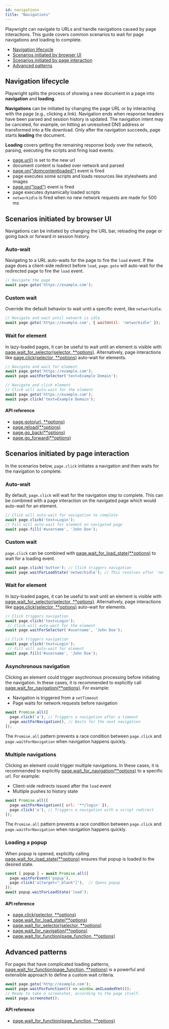 ```yaml
---
id: navigations
title: "Navigations"
---
```


Playwright can navigate to URLs and handle navigations caused by page interactions. This guide covers common scenarios to wait for page navigations and loading to complete.

- [Navigation lifecycle](#navigation-lifecycle)
- [Scenarios initiated by browser UI](#scenarios-initiated-by-browser-ui)
- [Scenarios initiated by page interaction](#scenarios-initiated-by-page-interaction)
- [Advanced patterns](#advanced-patterns)

## Navigation lifecycle

Playwright splits the process of showing a new document in a page into **navigation** and **loading**.

**Navigations** can be initiated by changing the page URL or by interacting with the page (e.g., clicking a link). Navigation ends when response headers have been parsed and session history is updated. The navigation intent may be canceled, for example, on hitting an unresolved DNS address or transformed into a file download. Only after the navigation succeeds, page starts **loading** the document.

**Loading** covers getting the remaining response body over the network, parsing, executing the scripts and firing load events:
- [page.url()](./api/class-page.md#pageurl) is set to the new url
- document content is loaded over network and parsed
- [page.on("domcontentloaded")](./api/class-page.md#pageondomcontentloaded) event is fired
- page executes some scripts and loads resources like stylesheets and images
- [page.on("load")](./api/class-page.md#pageonload) event is fired
- page executes dynamically loaded scripts
- `networkidle` is fired when no new network requests are made for 500 ms

## Scenarios initiated by browser UI

Navigations can be initiated by changing the URL bar, reloading the page or going back or forward in session history.

### Auto-wait

Navigating to a URL auto-waits for the page to fire the `load` event. If the page does a client-side redirect before `load`, `page.goto` will auto-wait for the redirected page to fire the `load` event.

```js
// Navigate the page
await page.goto('https://example.com');
```

### Custom wait

Override the default behavior to wait until a specific event, like `networkidle`.

```js
// Navigate and wait until network is idle
await page.goto('https://example.com', { waitUntil: 'networkidle' });
```

### Wait for element

In lazy-loaded pages, it can be useful to wait until an element is visible with [page.wait_for_selector(selector, **options)](./api/class-page.md#pagewaitforselectorselector-options). Alternatively, page interactions like [page.click(selector, **options)](./api/class-page.md#pageclickselector-options) auto-wait for elements.

```js
// Navigate and wait for element
await page.goto('https://example.com');
await page.waitForSelector('text=Example Domain');

// Navigate and click element
// Click will auto-wait for the element
await page.goto('https://example.com');
await page.click('text=Example Domain');
```

#### API reference
- [page.goto(url, **options)](./api/class-page.md#pagegotourl-options)
- [page.reload(**options)](./api/class-page.md#pagereloadoptions)
- [page.go_back(**options)](./api/class-page.md#pagegobackoptions)
- [page.go_forward(**options)](./api/class-page.md#pagegoforwardoptions)

## Scenarios initiated by page interaction

In the scenarios below, `page.click` initiates a navigation and then waits for the navigation to complete.

### Auto-wait

By default, `page.click` will wait for the navigation step to complete. This can be combined with a page interaction on the navigated page which would auto-wait for an element.

```js
// Click will auto-wait for navigation to complete
await page.click('text=Login');
// Fill will auto-wait for element on navigated page
await page.fill('#username', 'John Doe');
```

### Custom wait

`page.click` can be combined with [page.wait_for_load_state(**options)](./api/class-page.md#pagewaitforloadstateoptions) to wait for a loading event.

```js
await page.click('button'); // Click triggers navigation
await page.waitForLoadState('networkidle'); // This resolves after 'networkidle'
```

### Wait for element

In lazy-loaded pages, it can be useful to wait until an element is visible with [page.wait_for_selector(selector, **options)](./api/class-page.md#pagewaitforselectorselector-options). Alternatively, page interactions like [page.click(selector, **options)](./api/class-page.md#pageclickselector-options) auto-wait for elements.

```js
// Click triggers navigation
await page.click('text=Login');
 // Click will auto-wait for the element
await page.waitForSelector('#username', 'John Doe');

// Click triggers navigation
await page.click('text=Login');
 // Fill will auto-wait for element
await page.fill('#username', 'John Doe');
```

### Asynchronous navigation

Clicking an element could trigger asychronous processing before initiating the navigation. In these cases, it is recommended to explicitly call [page.wait_for_navigation(**options)](./api/class-page.md#pagewaitfornavigationoptions). For example:
* Navigation is triggered from a `setTimeout`
* Page waits for network requests before navigation

```js
await Promise.all([
  page.click('a'), // Triggers a navigation after a timeout
  page.waitForNavigation(), // Waits for the next navigation
]);
```

The `Promise.all` pattern prevents a race condition between `page.click` and `page.waitForNavigation` when navigation happens quickly.

### Multiple navigations

Clicking an element could trigger multiple navigations. In these cases, it is recommended to explicitly [page.wait_for_navigation(**options)](./api/class-page.md#pagewaitfornavigationoptions) to a specific url. For example:
* Client-side redirects issued after the `load` event
* Multiple pushes to history state

```js
await Promise.all([
  page.waitForNavigation({ url: '**/login' }),
  page.click('a'), // Triggers a navigation with a script redirect
]);
```

The `Promise.all` pattern prevents a race condition between `page.click` and `page.waitForNavigation` when navigation happens quickly.

### Loading a popup

When popup is opened, explicitly calling [page.wait_for_load_state(**options)](./api/class-page.md#pagewaitforloadstateoptions) ensures that popup is loaded to the desired state.

```js
const [ popup ] = await Promise.all([
  page.waitForEvent('popup'),
  page.click('a[target="_blank"]'),  // Opens popup
]);
await popup.waitForLoadState('load');
```

#### API reference
- [page.click(selector, **options)](./api/class-page.md#pageclickselector-options)
- [page.wait_for_load_state(**options)](./api/class-page.md#pagewaitforloadstateoptions)
- [page.wait_for_selector(selector, **options)](./api/class-page.md#pagewaitforselectorselector-options)
- [page.wait_for_navigation(**options)](./api/class-page.md#pagewaitfornavigationoptions)
- [page.wait_for_function(page_function, **options)](./api/class-page.md#pagewaitforfunctionpagefunction-options)

## Advanced patterns

For pages that have complicated loading patterns, [page.wait_for_function(page_function, **options)](./api/class-page.md#pagewaitforfunctionpagefunction-options) is a powerful and extensible approach to define a custom wait criteria.

```js
await page.goto('http://example.com');
await page.waitForFunction(() => window.amILoadedYet());
// Ready to take a screenshot, according to the page itself.
await page.screenshot();
```

#### API reference
- [page.wait_for_function(page_function, **options)](./api/class-page.md#pagewaitforfunctionpagefunction-options)

[Playwright]: ./api/class-playwright.md "Playwright"
[Browser]: ./api/class-browser.md "Browser"
[BrowserContext]: ./api/class-browsercontext.md "BrowserContext"
[Page]: ./api/class-page.md "Page"
[Frame]: ./api/class-frame.md "Frame"
[ElementHandle]: ./api/class-elementhandle.md "ElementHandle"
[JSHandle]: ./api/class-jshandle.md "JSHandle"
[ConsoleMessage]: ./api/class-consolemessage.md "ConsoleMessage"
[Dialog]: ./api/class-dialog.md "Dialog"
[Download]: ./api/class-download.md "Download"
[Video]: ./api/class-video.md "Video"
[FileChooser]: ./api/class-filechooser.md "FileChooser"
[Keyboard]: ./api/class-keyboard.md "Keyboard"
[Mouse]: ./api/class-mouse.md "Mouse"
[Touchscreen]: ./api/class-touchscreen.md "Touchscreen"
[Request]: ./api/class-request.md "Request"
[Response]: ./api/class-response.md "Response"
[Selectors]: ./api/class-selectors.md "Selectors"
[Route]: ./api/class-route.md "Route"
[WebSocket]: ./api/class-websocket.md "WebSocket"
[TimeoutError]: ./api/class-timeouterror.md "TimeoutError"
[Accessibility]: ./api/class-accessibility.md "Accessibility"
[Worker]: ./api/class-worker.md "Worker"
[BrowserServer]: ./api/class-browserserver.md "BrowserServer"
[BrowserType]: ./api/class-browsertype.md "BrowserType"
[Logger]: ./api/class-logger.md "Logger"
[ChromiumBrowser]: ./api/class-chromiumbrowser.md "ChromiumBrowser"
[ChromiumBrowserContext]: ./api/class-chromiumbrowsercontext.md "ChromiumBrowserContext"
[ChromiumCoverage]: ./api/class-chromiumcoverage.md "ChromiumCoverage"
[CDPSession]: ./api/class-cdpsession.md "CDPSession"
[FirefoxBrowser]: ./api/class-firefoxbrowser.md "FirefoxBrowser"
[WebKitBrowser]: ./api/class-webkitbrowser.md "WebKitBrowser"
[Array]: https://developer.mozilla.org/en-US/docs/Web/JavaScript/Reference/Global_Objects/Array "Array"
[Buffer]: https://nodejs.org/api/buffer.html#buffer_class_buffer "Buffer"
[ChildProcess]: https://nodejs.org/api/child_process.html "ChildProcess"
[Element]: https://developer.mozilla.org/en-US/docs/Web/API/element "Element"
[Error]: https://nodejs.org/api/errors.html#errors_class_error "Error"
[Evaluation Argument]: ./core-concepts.md#evaluationargument "Evaluation Argument"
[Map]: https://developer.mozilla.org/en-US/docs/Web/JavaScript/Reference/Global_Objects/Map "Map"
[Object]: https://developer.mozilla.org/en-US/docs/Web/JavaScript/Reference/Global_Objects/Object "Object"
[Promise]: https://developer.mozilla.org/en-US/docs/Web/JavaScript/Reference/Global_Objects/Promise "Promise"
[RegExp]: https://developer.mozilla.org/en-US/docs/Web/JavaScript/Reference/Global_Objects/RegExp "RegExp"
[Serializable]: https://developer.mozilla.org/en-US/docs/Web/JavaScript/Reference/Global_Objects/JSON/stringify#Description "Serializable"
[UIEvent.detail]: https://developer.mozilla.org/en-US/docs/Web/API/UIEvent/detail "UIEvent.detail"
[URL]: https://nodejs.org/api/url.html "URL"
[USKeyboardLayout]: ../src/usKeyboardLayout.ts "USKeyboardLayout"
[UnixTime]: https://en.wikipedia.org/wiki/Unix_time "Unix Time"
[boolean]: https://developer.mozilla.org/en-US/docs/Web/JavaScript/Data_structures#Boolean_type "Boolean"
[function]: https://developer.mozilla.org/en-US/docs/Web/JavaScript/Reference/Global_Objects/Function "Function"
[iterator]: https://developer.mozilla.org/en-US/docs/Web/JavaScript/Reference/Iteration_protocols "Iterator"
[null]: https://developer.mozilla.org/en-US/docs/Web/JavaScript/Reference/Global_Objects/null "null"
[number]: https://developer.mozilla.org/en-US/docs/Web/JavaScript/Data_structures#Number_type "Number"
[origin]: https://developer.mozilla.org/en-US/docs/Glossary/Origin "Origin"
[selector]: https://developer.mozilla.org/en-US/docs/Web/CSS/CSS_Selectors "selector"
[Readable]: https://nodejs.org/api/stream.html#stream_class_stream_readable "Readable"
[string]: https://developer.mozilla.org/en-US/docs/Web/JavaScript/Data_structures#String_type "string"
[xpath]: https://developer.mozilla.org/en-US/docs/Web/XPath "xpath"
